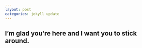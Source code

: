 ```yaml
---
layout: post
categories: jekyll update
---
```

<h2>I’m glad you’re here and I want you to stick around.</h2>